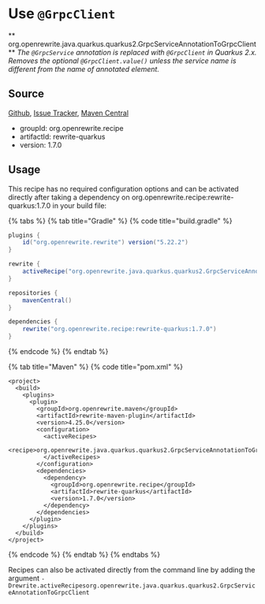 # Use `@GrpcClient`

** org.openrewrite.java.quarkus.quarkus2.GrpcServiceAnnotationToGrpcClient**
_The `@GrpcService` annotation is replaced with `@GrpcClient` in Quarkus 2.x. Removes the optional `@GrpcClient.value()` unless the service name is different from the name of annotated element._

## Source

[Github](https://github.com/openrewrite/rewrite-quarkus), [Issue Tracker](https://github.com/openrewrite/rewrite-quarkus/issues), [Maven Central](https://search.maven.org/artifact/org.openrewrite.recipe/rewrite-quarkus/1.7.0/jar)

* groupId: org.openrewrite.recipe
* artifactId: rewrite-quarkus
* version: 1.7.0


## Usage

This recipe has no required configuration options and can be activated directly after taking a dependency on org.openrewrite.recipe:rewrite-quarkus:1.7.0 in your build file:

{% tabs %}
{% tab title="Gradle" %}
{% code title="build.gradle" %}
```groovy
plugins {
    id("org.openrewrite.rewrite") version("5.22.2")
}

rewrite {
    activeRecipe("org.openrewrite.java.quarkus.quarkus2.GrpcServiceAnnotationToGrpcClient")
}

repositories {
    mavenCentral()
}

dependencies {
    rewrite("org.openrewrite.recipe:rewrite-quarkus:1.7.0")
}
```
{% endcode %}
{% endtab %}

{% tab title="Maven" %}
{% code title="pom.xml" %}
```markup
<project>
  <build>
    <plugins>
      <plugin>
        <groupId>org.openrewrite.maven</groupId>
        <artifactId>rewrite-maven-plugin</artifactId>
        <version>4.25.0</version>
        <configuration>
          <activeRecipes>
            <recipe>org.openrewrite.java.quarkus.quarkus2.GrpcServiceAnnotationToGrpcClient</recipe>
          </activeRecipes>
        </configuration>
        <dependencies>
          <dependency>
            <groupId>org.openrewrite.recipe</groupId>
            <artifactId>rewrite-quarkus</artifactId>
            <version>1.7.0</version>
          </dependency>
        </dependencies>
      </plugin>
    </plugins>
  </build>
</project>
```
{% endcode %}
{% endtab %}
{% endtabs %}

Recipes can also be activated directly from the command line by adding the argument `-Drewrite.activeRecipesorg.openrewrite.java.quarkus.quarkus2.GrpcServiceAnnotationToGrpcClient`
